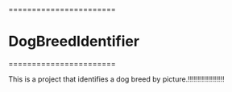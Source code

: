 =======================
# DogBreedIdentifier
=======================

This is a project that identifies a dog breed by picture.!!!!!!!!!!!!!!!!!!